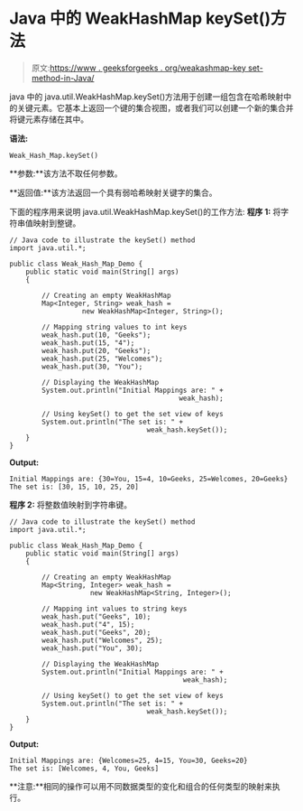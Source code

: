 # Java 中的 WeakHashMap keySet()方法

> 原文:[https://www . geeksforgeeks . org/weakashmap-key set-method-in-Java/](https://www.geeksforgeeks.org/weakhashmap-keyset-method-in-java/)

java 中的 java.util.WeakHashMap.keySet()方法用于创建一组包含在哈希映射中的关键元素。它基本上返回一个键的集合视图，或者我们可以创建一个新的集合并将键元素存储在其中。

**语法:**

```
Weak_Hash_Map.keySet()
```

**参数:**该方法不取任何参数。

**返回值:**该方法返回一个具有弱哈希映射关键字的集合。

下面的程序用来说明 java.util.WeakHashMap.keySet()的工作方法:
**程序 1:** 将字符串值映射到整键。

```
// Java code to illustrate the keySet() method
import java.util.*;

public class Weak_Hash_Map_Demo {
    public static void main(String[] args)
    {

        // Creating an empty WeakHashMap
        Map<Integer, String> weak_hash = 
                  new WeakHashMap<Integer, String>();

        // Mapping string values to int keys
        weak_hash.put(10, "Geeks");
        weak_hash.put(15, "4");
        weak_hash.put(20, "Geeks");
        weak_hash.put(25, "Welcomes");
        weak_hash.put(30, "You");

        // Displaying the WeakHashMap
        System.out.println("Initial Mappings are: " +
                                          weak_hash);

        // Using keySet() to get the set view of keys
        System.out.println("The set is: " + 
                                  weak_hash.keySet());
    }
}
```

**Output:**

```
Initial Mappings are: {30=You, 15=4, 10=Geeks, 25=Welcomes, 20=Geeks}
The set is: [30, 15, 10, 25, 20]

```

**程序 2:** 将整数值映射到字符串键。

```
// Java code to illustrate the keySet() method
import java.util.*;

public class Weak_Hash_Map_Demo {
    public static void main(String[] args)
    {

        // Creating an empty WeakHashMap
        Map<String, Integer> weak_hash = 
                    new WeakHashMap<String, Integer>();

        // Mapping int values to string keys
        weak_hash.put("Geeks", 10);
        weak_hash.put("4", 15);
        weak_hash.put("Geeks", 20);
        weak_hash.put("Welcomes", 25);
        weak_hash.put("You", 30);

        // Displaying the WeakHashMap
        System.out.println("Initial Mappings are: " + 
                                           weak_hash);

        // Using keySet() to get the set view of keys
        System.out.println("The set is: " + 
                                  weak_hash.keySet());
    }
}
```

**Output:**

```
Initial Mappings are: {Welcomes=25, 4=15, You=30, Geeks=20}
The set is: [Welcomes, 4, You, Geeks]

```

**注意:**相同的操作可以用不同数据类型的变化和组合的任何类型的映射来执行。